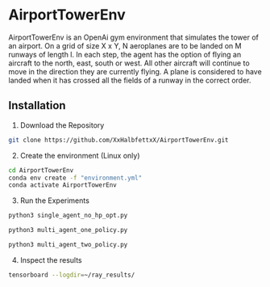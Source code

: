 # AirportTowerEnv

AirportTowerEnv is an OpenAi gym environment that simulates the tower of an airport. 
On a grid of size X x Y, N aeroplanes are to be landed on M runways of length l. In each step, the agent has the option of flying an aircraft to the north, east, south or west. All other aircraft will continue to move in the direction they are currently flying.
A plane is considered to have landed when it has crossed all the fields of a runway in the correct order.

## Installation

1. Download the Repository

```bash
git clone https://github.com/XxHalbfettxX/AirportTowerEnv.git
```

2. Create the environment (Linux only)

```bash
cd AirportTowerEnv
conda env create -f "environment.yml"
conda activate AirportTowerEnv
```

3. Run the Experiments

```bash
python3 single_agent_no_hp_opt.py
```

```bash
python3 multi_agent_one_policy.py
```
```bash
python3 multi_agent_two_policy.py
```

4. Inspect the results

```bash
tensorboard --logdir=~/ray_results/
```
